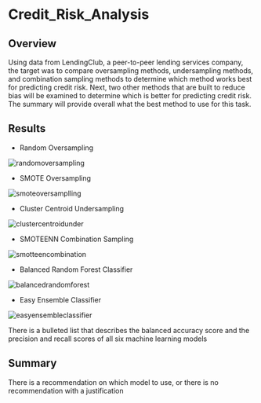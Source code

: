# Credit_Risk_Analysis

## Overview
Using data from LendingClub, a peer-to-peer lending services company, the target was to compare oversampling methods, undersampling methods, and combination sampling methods to determine which method works best for predicting credit risk. Next, two other methods that are built to reduce bias will be examined to determine which is better for predicting credit risk. The summary will provide overall what the best method to use for this task.

## Results
- Random Oversampling

![randomoversampling](https://user-images.githubusercontent.com/86981530/151679136-6e4c95db-d8e8-4e99-b471-d9de13c73372.PNG)

- SMOTE Oversampling

![smoteoversamplling](https://user-images.githubusercontent.com/86981530/151679147-6b7ed16d-9830-4552-baa9-af9d2d7cdca6.PNG)

- Cluster Centroid Undersampling

![clustercentroidunder](https://user-images.githubusercontent.com/86981530/151679162-784c135b-67d1-4f05-9d88-51fb025ce5fa.PNG)

- SMOTEENN Combination Sampling

![smotteencombination](https://user-images.githubusercontent.com/86981530/151679174-2c5f06ae-0ab4-4b95-a4b9-87864a0868a9.PNG)

- Balanced Random Forest Classifier

![balancedrandomforest](https://user-images.githubusercontent.com/86981530/151679182-3d6e7974-73f6-47c7-9965-5dd97f0e5af1.PNG)

- Easy Ensemble Classifier

![easyensembleclassifier](https://user-images.githubusercontent.com/86981530/151679186-4a2126a3-7736-4745-a4ac-db7623c210eb.PNG)

There is a bulleted list that describes the balanced accuracy score and the precision and recall scores of all six machine learning models
## Summary
There is a recommendation on which model to use, or there is no recommendation with a justification
